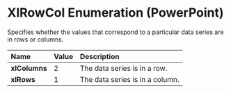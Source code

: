 
# XlRowCol Enumeration (PowerPoint)

Specifies whether the values that correspond to a particular data series are in rows or columns.



|**Name**|**Value**|**Description**|
|:-----|:-----|:-----|
| **xlColumns**|2|The data series is in a row.|
| **xlRows**|1|The data series is in a column.|
